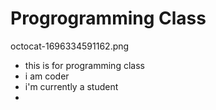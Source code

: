 # Progrogramming Class
octocat-1696334591162.png
- this is for programming class
- i am coder
- i'm currently a student
- 

